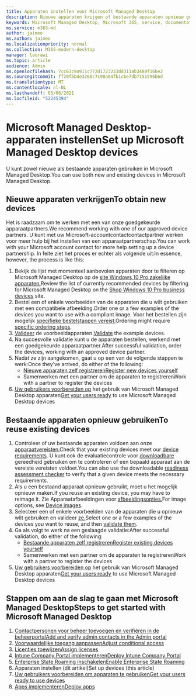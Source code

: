 ```yaml
---
title: Apparaten instellen voor Microsoft Managed Desktop
description: Nieuwe apparaten krijgen of bestaande apparaten opnieuw gebruiken die in aanmerking komen
keywords: Microsoft Managed Desktop, Microsoft 365, service, documentatie
ms.service: m365-md
author: jaimeo
ms.author: jaimeo
ms.localizationpriority: normal
ms.collection: M365-modern-desktop
manager: laurawi
ms.topic: article
audience: Admin
ms.openlocfilehash: 7cc63c9a911c772d1723233dd311ab3489f16be2
ms.sourcegitcommit: ff20f5b4e3268c7c98a84fb1cbe7db7151596b6d
ms.translationtype: MT
ms.contentlocale: nl-NL
ms.lasthandoff: 05/06/2021
ms.locfileid: "52245394"
---
```

# <a name="set-up-microsoft-managed-desktop-devices"></a><span data-ttu-id="b5711-104">Microsoft Managed Desktop-apparaten instellen</span><span class="sxs-lookup"><span data-stu-id="b5711-104">Set up Microsoft Managed Desktop devices</span></span>

<span data-ttu-id="b5711-105">U kunt zowel nieuwe als bestaande apparaten gebruiken in Microsoft Managed Desktop.</span><span class="sxs-lookup"><span data-stu-id="b5711-105">You can use both new and existing devices in Microsoft Managed Desktop.</span></span>

## <a name="to-obtain-new-devices"></a><span data-ttu-id="b5711-106">Nieuwe apparaten verkrijgen</span><span class="sxs-lookup"><span data-stu-id="b5711-106">To obtain new devices</span></span>

<span data-ttu-id="b5711-107">Het is raadzaam om te werken met een van onze goedgekeurde apparaatpartners.</span><span class="sxs-lookup"><span data-stu-id="b5711-107">We recommend working with one of our approved device partners.</span></span> <span data-ttu-id="b5711-108">U kunt met uw Microsoft-accountcontactcontactpartner werken voor meer hulp bij het instellen van een apparaatpartnerschap.</span><span class="sxs-lookup"><span data-stu-id="b5711-108">You can work with your Microsoft account contact for more help setting up a device partnership.</span></span> <span data-ttu-id="b5711-109">In feite ziet het proces er echter als volgende uit:</span><span class="sxs-lookup"><span data-stu-id="b5711-109">In essence, however, the process is like this:</span></span>

1. <span data-ttu-id="b5711-110">Bekijk de lijst met momenteel aanbevolen apparaten door te filteren op Microsoft Managed Desktop op de [site Windows 10 Pro zakelijke apparaten.](https://www.microsoft.com/windowsforbusiness/view-all-devices)</span><span class="sxs-lookup"><span data-stu-id="b5711-110">Review the list of currently recommended devices by filtering for Microsoft Managed Desktop on the [Shop Windows 10 Pro business devices](https://www.microsoft.com/windowsforbusiness/view-all-devices) site.</span></span>
2. <span data-ttu-id="b5711-111">Bestel een of enkele voorbeelden van de apparaten die u wilt gebruiken met een compatibele afbeelding.</span><span class="sxs-lookup"><span data-stu-id="b5711-111">Order one or a few examples of the devices you want to use with a compliant image.</span></span> <span data-ttu-id="b5711-112">Voor het bestellen zijn mogelijk [specifieke bestelstappen vereist.](../service-description/device-images.md)</span><span class="sxs-lookup"><span data-stu-id="b5711-112">Ordering might require [specific ordering steps](../service-description/device-images.md).</span></span>
3. <span data-ttu-id="b5711-113">[Valideer](validate-device.md) de voorbeeldapparaten.</span><span class="sxs-lookup"><span data-stu-id="b5711-113">[Validate](validate-device.md) the example devices.</span></span>
5. <span data-ttu-id="b5711-114">Na succesvolle validatie kunt u de apparaten bestellen, werkend met een goedgekeurde apparaatpartner.</span><span class="sxs-lookup"><span data-stu-id="b5711-114">After successful validation, order the devices, working with an approved device partner.</span></span>
6. <span data-ttu-id="b5711-115">Nadat ze zijn aangekomen, gaat u op een van de volgende stappen te werk:</span><span class="sxs-lookup"><span data-stu-id="b5711-115">Once they've arrived, do either of the following:</span></span>
    - [<span data-ttu-id="b5711-116">Nieuwe apparaten zelf registreren</span><span class="sxs-lookup"><span data-stu-id="b5711-116">Register new devices yourself</span></span>](register-devices-self.md)
    - <span data-ttu-id="b5711-117">Samenwerken met een partner om de apparaten te registreren</span><span class="sxs-lookup"><span data-stu-id="b5711-117">Work with a partner to register the devices</span></span>
7. <span data-ttu-id="b5711-118">[Uw gebruikers voorbereiden op](get-started-devices.md) het gebruik van Microsoft Managed Desktop apparaten</span><span class="sxs-lookup"><span data-stu-id="b5711-118">[Get your users ready](get-started-devices.md) to use Microsoft Managed Desktop devices</span></span>

## <a name="to-reuse-existing-devices"></a><span data-ttu-id="b5711-119">Bestaande apparaten opnieuw gebruiken</span><span class="sxs-lookup"><span data-stu-id="b5711-119">To reuse existing devices</span></span>

1. <span data-ttu-id="b5711-120">Controleer of uw bestaande apparaten voldoen aan onze [apparaatvereisten.](../service-description/device-requirements.md)</span><span class="sxs-lookup"><span data-stu-id="b5711-120">Check that your existing devices meet our [device requirements](../service-description/device-requirements.md).</span></span> <span data-ttu-id="b5711-121">U kunt ook de evaluatiecontrole voor [downloadbare](../get-ready/readiness-assessment-downloadable.md) gereedheid gebruiken om te controleren of een bepaald apparaat aan de vereiste vereisten voldoet.</span><span class="sxs-lookup"><span data-stu-id="b5711-121">You can also use the downloadable [readiness assessment checker](../get-ready/readiness-assessment-downloadable.md) to verify that a given device meets the necessary requirements.</span></span> 
2. <span data-ttu-id="b5711-122">Als u een bestaand apparaat opnieuw gebruikt, moet u het mogelijk opnieuw maken.</span><span class="sxs-lookup"><span data-stu-id="b5711-122">If you reuse an existing device, you may have to reimage it.</span></span> <span data-ttu-id="b5711-123">Zie Apparaatafbeeldingen voor [afbeeldingsopties.](../service-description/device-images.md)</span><span class="sxs-lookup"><span data-stu-id="b5711-123">For image options, see [Device images](../service-description/device-images.md).</span></span>
3. <span data-ttu-id="b5711-124">Selecteer een of enkele voorbeelden van de apparaten die u opnieuw wilt gebruiken en valideer [ze.](validate-device.md)</span><span class="sxs-lookup"><span data-stu-id="b5711-124">Select one or a few examples of the devices you want to reuse, and then [validate them](validate-device.md).</span></span>
4. <span data-ttu-id="b5711-125">Ga als volgt te werk na een geslaagde validatie:</span><span class="sxs-lookup"><span data-stu-id="b5711-125">After successful validation, do either of the following:</span></span>
    - [<span data-ttu-id="b5711-126">Bestaande apparaten zelf registreren</span><span class="sxs-lookup"><span data-stu-id="b5711-126">Register existing devices yourself</span></span>](register-reused-devices-self.md)
    - <span data-ttu-id="b5711-127">Samenwerken met een partner om de apparaten te registreren</span><span class="sxs-lookup"><span data-stu-id="b5711-127">Work with a partner to register the devices</span></span>
5. <span data-ttu-id="b5711-128">[Uw gebruikers voorbereiden op](get-started-devices.md) het gebruik van Microsoft Managed Desktop apparaten</span><span class="sxs-lookup"><span data-stu-id="b5711-128">[Get your users ready](get-started-devices.md) to use Microsoft Managed Desktop devices</span></span>

## <a name="steps-to-get-started-with-microsoft-managed-desktop"></a><span data-ttu-id="b5711-129">Stappen om aan de slag te gaan met Microsoft Managed Desktop</span><span class="sxs-lookup"><span data-stu-id="b5711-129">Steps to get started with Microsoft Managed Desktop</span></span>

1. [<span data-ttu-id="b5711-130">Contactpersonen voor beheer toevoegen en verifiëren in de beheerportal</span><span class="sxs-lookup"><span data-stu-id="b5711-130">Add and verify admin contacts in the Admin portal</span></span>](add-admin-contacts.md)
2. [<span data-ttu-id="b5711-131">Voorwaardelijke toegang aanpassen</span><span class="sxs-lookup"><span data-stu-id="b5711-131">Adjust conditional access</span></span>](conditional-access.md)
3. [<span data-ttu-id="b5711-132">Licenties toewijzen</span><span class="sxs-lookup"><span data-stu-id="b5711-132">Assign licenses</span></span>](assign-licenses.md)
4. [<span data-ttu-id="b5711-133">Intune Company Portal implementeren</span><span class="sxs-lookup"><span data-stu-id="b5711-133">Deploy Intune Company Portal</span></span>](company-portal.md)
5. [<span data-ttu-id="b5711-134">Enterprise State Roaming inschakelen</span><span class="sxs-lookup"><span data-stu-id="b5711-134">Enable Enterprise State Roaming</span></span>](enterprise-state-roaming.md)
6. <span data-ttu-id="b5711-135">Apparaten instellen (dit artikel)</span><span class="sxs-lookup"><span data-stu-id="b5711-135">Set up devices (this article)</span></span>
7. [<span data-ttu-id="b5711-136">Uw gebruikers voorbereiden om apparaten te gebruiken</span><span class="sxs-lookup"><span data-stu-id="b5711-136">Get your users ready to use devices</span></span>](get-started-devices.md)
8. [<span data-ttu-id="b5711-137">Apps implementeren</span><span class="sxs-lookup"><span data-stu-id="b5711-137">Deploy apps</span></span>](deploy-apps.md)
